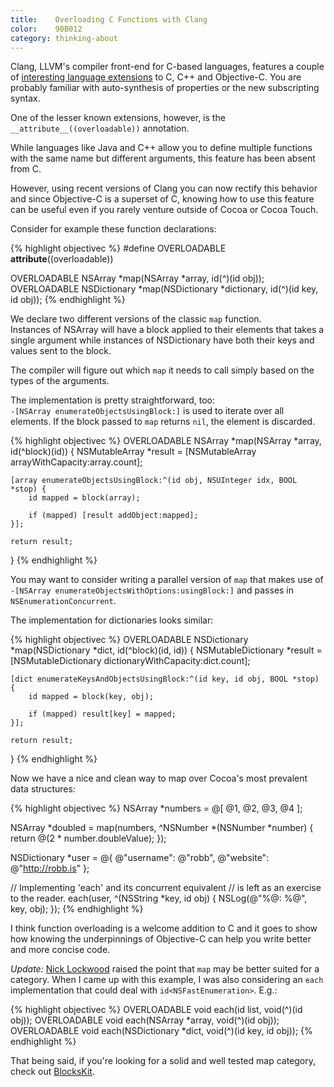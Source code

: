 ```yaml
---
title:    Overloading C Functions with Clang
color:    90B012
category: thinking-about
---
```


Clang, LLVM's compiler front-end for C-based languages, features a couple of
[interesting language extensions][extensions] to C, C++ and Objective-C. You are
probably familiar with auto-synthesis of properties or the new subscripting
syntax.

One of the lesser known extensions, however, is the `__attribute__((overloadable))` annotation.

While languages like Java and C++ allow you to define multiple functions with
the same name but different arguments, this feature has been absent from C.

However, using recent versions of Clang you can now rectify this behavior and
since Objective-C is a superset of C, knowing how to use this feature can be
useful even if you rarely venture outside of Cocoa or Cocoa Touch.

Consider for example these function declarations:

{% highlight objectivec %}
#define OVERLOADABLE __attribute__((overloadable))

OVERLOADABLE NSArray *map(NSArray *array, id(^)(id obj));
OVERLOADABLE NSDictionary *map(NSDictionary *dictionary, id(^)(id key, id obj));
{% endhighlight %}

We declare two different versions of the classic `map` function.  
Instances of NSArray will have a block applied to their elements that takes a
single argument while instances of NSDictionary have both their keys and values
sent to the block.

The compiler will figure out which `map` it needs to call simply based on the
types of the arguments.

The implementation is pretty straightforward, too:  
`-[NSArray enumerateObjectsUsingBlock:]` is used to iterate over all elements.
If the block passed to `map` returns `nil`, the element is discarded. 

{% highlight objectivec %}
OVERLOADABLE NSArray *map(NSArray *array, id(^block)(id))
{
    NSMutableArray *result = [NSMutableArray arrayWithCapacity:array.count];

    [array enumerateObjectsUsingBlock:^(id obj, NSUInteger idx, BOOL *stop) {
        id mapped = block(array);

        if (mapped) [result addObject:mapped];
    }];

    return result;
}
{% endhighlight %}

You may want to consider writing a parallel version of `map` that makes use of 
`-[NSArray enumerateObjectsWithOptions:usingBlock:]` and passes in
`NSEnumerationConcurrent`.

The implementation for dictionaries looks similar:

{% highlight objectivec %}
OVERLOADABLE NSDictionary *map(NSDictionary *dict, id(^block)(id, id))
{
    NSMutableDictionary *result = [NSMutableDictionary dictionaryWithCapacity:dict.count];

    [dict enumerateKeysAndObjectsUsingBlock:^(id key, id obj, BOOL *stop) {
        id mapped = block(key, obj);

        if (mapped) result[key] = mapped;
    }];

    return result;
}
{% endhighlight %}

Now we have a nice and clean way to map over Cocoa's most prevalent data
structures:

{% highlight objectivec %}
NSArray *numbers = @[ @1, @2, @3, @4 ];

NSArray *doubled = map(numbers, ^NSNumber *(NSNumber *number) {
    return @(2 * number.doubleValue);
});

NSDictionary *user = @{
  @"username": @"robb",
  @"website": @"http://robb.is"
};

// Implementing 'each' and its concurrent equivalent
// is left as an exercise to the reader.
each(user, ^(NSString *key, id obj) {
    NSLog(@"%@: %@", key, obj);
});
{% endhighlight %}

I think function overloading is a welcome addition to C and it goes to show how
knowing the underpinnings of Objective-C can help you write better and more
concise code.

_Update:_ [Nick Lockwood][nicklockwood] raised the point that `map` may be
better suited for a category. When I came up with this example, I was also
considering an `each` implementation that could deal with
`id<NSFastEnumeration>`. E.g.:

{% highlight objectivec %}
OVERLOADABLE void each(id<NSFastEnumeration> list, void(^)(id obj));
OVERLOADABLE void each(NSArray *array, void(^)(id obj));
OVERLOADABLE void each(NSDictionary *dict, void(^)(id key, id obj));
{% endhighlight %}

That being said, if you're looking for a solid and well tested map category,
check out [BlocksKit].

[extensions]:   http://clang.llvm.org/docs/LanguageExtensions.html
[nicklockwood]: https://twitter.com/nicklockwood
[blockskit]:    https://github.com/pandamonia/BlocksKit
